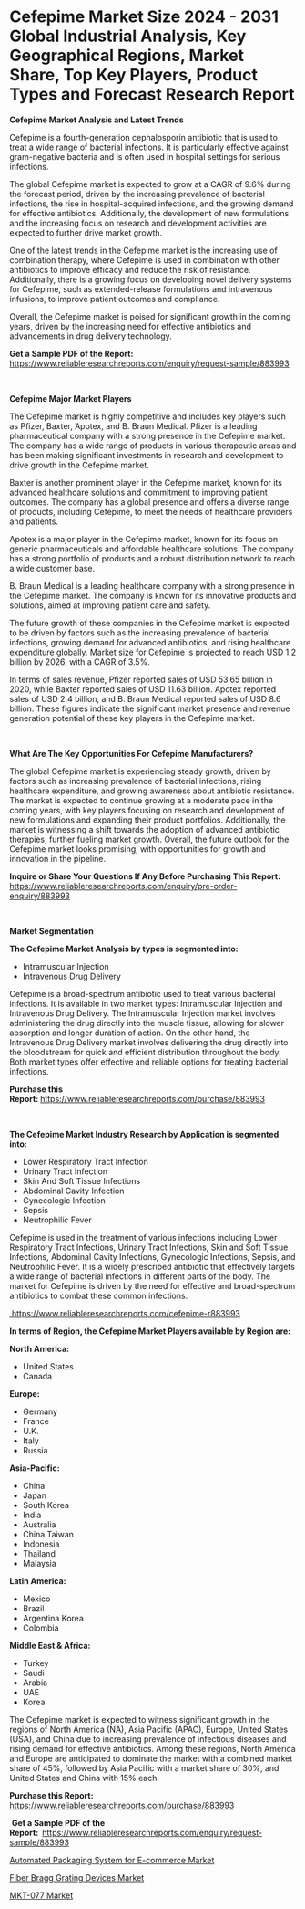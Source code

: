 <p><h1>Cefepime Market Size 2024 - 2031 Global Industrial Analysis, Key Geographical Regions, Market Share, Top Key Players, Product Types and Forecast Research Report</h1></p><p><strong>Cefepime Market Analysis and Latest Trends</strong></p>
<p><p>Cefepime is a fourth-generation cephalosporin antibiotic that is used to treat a wide range of bacterial infections. It is particularly effective against gram-negative bacteria and is often used in hospital settings for serious infections.</p><p>The global Cefepime market is expected to grow at a CAGR of 9.6% during the forecast period, driven by the increasing prevalence of bacterial infections, the rise in hospital-acquired infections, and the growing demand for effective antibiotics. Additionally, the development of new formulations and the increasing focus on research and development activities are expected to further drive market growth.</p><p>One of the latest trends in the Cefepime market is the increasing use of combination therapy, where Cefepime is used in combination with other antibiotics to improve efficacy and reduce the risk of resistance. Additionally, there is a growing focus on developing novel delivery systems for Cefepime, such as extended-release formulations and intravenous infusions, to improve patient outcomes and compliance.</p><p>Overall, the Cefepime market is poised for significant growth in the coming years, driven by the increasing need for effective antibiotics and advancements in drug delivery technology.</p></p>
<p><strong>Get a Sample PDF of the Report:&nbsp;</strong> <a href="https://www.reliableresearchreports.com/enquiry/request-sample/883993">https://www.reliableresearchreports.com/enquiry/request-sample/883993</a></p>
<p>&nbsp;</p>
<p><strong>Cefepime Major Market Players</strong></p>
<p><p>The Cefepime market is highly competitive and includes key players such as Pfizer, Baxter, Apotex, and B. Braun Medical. Pfizer is a leading pharmaceutical company with a strong presence in the Cefepime market. The company has a wide range of products in various therapeutic areas and has been making significant investments in research and development to drive growth in the Cefepime market.</p><p>Baxter is another prominent player in the Cefepime market, known for its advanced healthcare solutions and commitment to improving patient outcomes. The company has a global presence and offers a diverse range of products, including Cefepime, to meet the needs of healthcare providers and patients.</p><p>Apotex is a major player in the Cefepime market, known for its focus on generic pharmaceuticals and affordable healthcare solutions. The company has a strong portfolio of products and a robust distribution network to reach a wide customer base.</p><p>B. Braun Medical is a leading healthcare company with a strong presence in the Cefepime market. The company is known for its innovative products and solutions, aimed at improving patient care and safety.</p><p>The future growth of these companies in the Cefepime market is expected to be driven by factors such as the increasing prevalence of bacterial infections, growing demand for advanced antibiotics, and rising healthcare expenditure globally. Market size for Cefepime is projected to reach USD 1.2 billion by 2026, with a CAGR of 3.5%.</p><p>In terms of sales revenue, Pfizer reported sales of USD 53.65 billion in 2020, while Baxter reported sales of USD 11.63 billion. Apotex reported sales of USD 2.4 billion, and B. Braun Medical reported sales of USD 8.6 billion. These figures indicate the significant market presence and revenue generation potential of these key players in the Cefepime market.</p></p>
<p>&nbsp;</p>
<p><strong>What Are The Key Opportunities For Cefepime Manufacturers?</strong></p>
<p><p>The global Cefepime market is experiencing steady growth, driven by factors such as increasing prevalence of bacterial infections, rising healthcare expenditure, and growing awareness about antibiotic resistance. The market is expected to continue growing at a moderate pace in the coming years, with key players focusing on research and development of new formulations and expanding their product portfolios. Additionally, the market is witnessing a shift towards the adoption of advanced antibiotic therapies, further fueling market growth. Overall, the future outlook for the Cefepime market looks promising, with opportunities for growth and innovation in the pipeline.</p></p>
<p><strong>Inquire or Share Your Questions If Any Before Purchasing This Report:</strong> <a href="https://www.reliableresearchreports.com/enquiry/pre-order-enquiry/883993">https://www.reliableresearchreports.com/enquiry/pre-order-enquiry/883993</a></p>
<p>&nbsp;</p>
<p><strong>Market Segmentation</strong></p>
<p><strong>The Cefepime Market Analysis by types is segmented into:</strong></p>
<p><ul><li>Intramuscular Injection</li><li>Intravenous Drug Delivery</li></ul></p>
<p><p>Cefepime is a broad-spectrum antibiotic used to treat various bacterial infections. It is available in two market types: Intramuscular Injection and Intravenous Drug Delivery. The Intramuscular Injection market involves administering the drug directly into the muscle tissue, allowing for slower absorption and longer duration of action. On the other hand, the Intravenous Drug Delivery market involves delivering the drug directly into the bloodstream for quick and efficient distribution throughout the body. Both market types offer effective and reliable options for treating bacterial infections.</p></p>
<p><strong>Purchase this Report:&nbsp;</strong><a href="https://www.reliableresearchreports.com/purchase/883993">https://www.reliableresearchreports.com/purchase/883993</a></p>
<p>&nbsp;</p>
<p><strong>The Cefepime Market Industry Research by Application is segmented into:</strong></p>
<p><ul><li>Lower Respiratory Tract Infection</li><li>Urinary Tract Infection</li><li>Skin And Soft Tissue Infections</li><li>Abdominal Cavity Infection</li><li>Gynecologic Infection</li><li>Sepsis</li><li>Neutrophilic Fever</li></ul></p>
<p><p>Cefepime is used in the treatment of various infections including Lower Respiratory Tract Infections, Urinary Tract Infections, Skin and Soft Tissue Infections, Abdominal Cavity Infections, Gynecologic Infections, Sepsis, and Neutrophilic Fever. It is a widely prescribed antibiotic that effectively targets a wide range of bacterial infections in different parts of the body. The market for Cefepime is driven by the need for effective and broad-spectrum antibiotics to combat these common infections.</p></p>
<p><a href="https://www.reliableresearchreports.com/cefepime-r883993">&nbsp;https://www.reliableresearchreports.com/cefepime-r883993</a></p>
<p><strong>In terms of Region, the Cefepime Market Players available by Region are:</strong></p>
<p>
    <p> <strong> North America: </strong>
        <ul>
            <li>United States</li>
            <li>Canada</li>
        </ul>
        </p> 
    <p> <strong> Europe: </strong>
        <ul>
            <li>Germany</li>
            <li>France</li>
            <li>U.K.</li>
            <li>Italy</li>
            <li>Russia</li>
        </ul>
        </p> 
    <p> <strong> Asia-Pacific: </strong>
        <ul>
            <li>China</li>
            <li>Japan</li>
            <li>South Korea</li>
            <li>India</li>
            <li>Australia</li>
            <li>China Taiwan</li>
            <li>Indonesia</li>
            <li>Thailand</li>
            <li>Malaysia</li>
        </ul>
        </p> 
    <p> <strong> Latin America: </strong>
        <ul>
            <li>Mexico</li>
            <li>Brazil</li>
            <li>Argentina Korea</li>
            <li>Colombia</li>
        </ul>
        </p> 
    <p> <strong> Middle East & Africa: </strong>
        <ul>
            <li>Turkey</li>
            <li>Saudi</li>
            <li>Arabia</li>
            <li>UAE</li>
            <li>Korea</li>
        </ul>
    </p>
    </p>
<p><p>The Cefepime market is expected to witness significant growth in the regions of North America (NA), Asia Pacific (APAC), Europe, United States (USA), and China due to increasing prevalence of infectious diseases and rising demand for effective antibiotics. Among these regions, North America and Europe are anticipated to dominate the market with a combined market share of 45%, followed by Asia Pacific with a market share of 30%, and United States and China with 15% each.</p></p>
<p><strong>Purchase this Report: </strong><a href="https://www.reliableresearchreports.com/purchase/883993">https://www.reliableresearchreports.com/purchase/883993</a></p>
<p>&nbsp;<strong>Get a Sample PDF of the Report:&nbsp;&nbsp;</strong><a href="https://www.reliableresearchreports.com/enquiry/request-sample/883993">https://www.reliableresearchreports.com/enquiry/request-sample/883993</a></p>
<p><strong></strong></p>
<p><p><a href="https://www.linkedin.com/pulse/automated-packaging-system-e-commerce-market-share-evolution-rmnde">Automated Packaging System for E-commerce Market</a></p><p><a href="https://www.linkedin.com/pulse/fiber-bragg-grating-devices-market-trends-forecast-competitive-sygef">Fiber Bragg Grating Devices Market</a></p><p><a href="https://www.linkedin.com/pulse/mkt-077-market-research-report-its-history-forecast-iryac">MKT-077 Market</a></p></p>